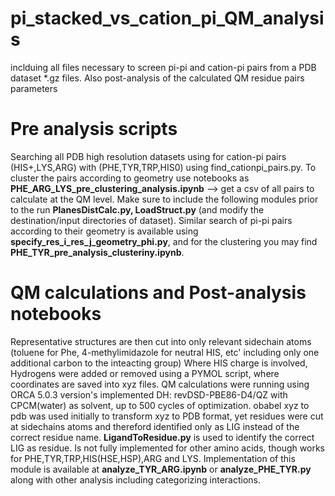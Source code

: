 # pi_stacked_vs_cation_pi_QM_analysis
inclduing all files necessary to screen pi-pi and cation-pi pairs from a PDB dataset *.gz files. Also post-analysis of the calculated QM residue pairs parameters

# Pre analysis scripts
Searching all PDB high resolution datasets using for cation-pi pairs (HIS+,LYS,ARG) with (PHE,TYR,TRP,HIS0) using find_cationpi_pairs.py.
To cluster the pairs according to geometry use notebooks as **PHE_ARG_LYS_pre_clustering_analysis.ipynb** --> get a csv of all pairs to calculate at the QM level.
Make sure to include the following modules prior to the run **PlanesDistCalc.py, LoadStruct.py** (and modify the destination/input directories of dataset).
Similar search of pi-pi pairs according to their geometry is available using **specify_res_i_res_j_geometry_phi.py**, and for the clustering you may find **PHE_TYR_pre_analysis_clusteriny.ipynb**.

# QM calculations and Post-analysis notebooks
Representative structures are then cut into only relevant sidechain atoms (toluene for Phe, 4-methylimidazole for neutral HIS, etc' including only one additional carbon to the inteacting group)
Where HIS charge is involved, Hydrogens were added or removed using a PYMOL script, where coordinates are saved into xyz files.
QM calculations were running using ORCA 5.0.3 version's implemented DH: revDSD-PBE86-D4/QZ with CPCM(water) as solvent, up to 500 cycles of optimization.
obabel xyz to pdb was used initially to transform xyz to PDB format, yet residues were cut at sidechains atoms and thereford identified only as LIG instead of the correct residue name.
**LigandToResidue.py** is used to identify the correct LIG as residue. Is not fully implemented for other amino acids, though works for PHE,TYR,TRP,HIS(HSE,HSP),ARG and LYS.
Implementation of this module is available at **analyze_TYR_ARG.ipynb** or **analyze_PHE_TYR.py** along with other analysis including categorizing interactions.
